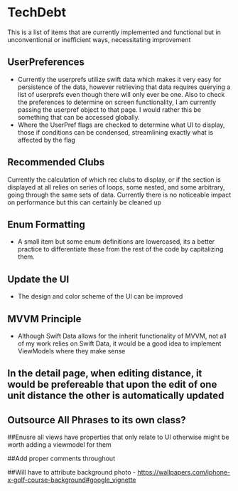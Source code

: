 # TechDebt

This is a list of items that are currently implemented and functional but in unconventional or inefficient ways, necessitating improvement

## UserPreferences

- Currently the userprefs utilize swift data which makes it very easy for persistence of the data, however retrieving that data requires querying a list of userprefs even though there will only ever be one. Also to check the preferences to determine on screen functionality, I am currently passing the userpref object to that page. I would rather this be something that can be accessed globally.
- Where the UserPref flags are checked to determine what UI to display, those if conditions can be condensed, streamlining exactly what is affected by the flag

## Recommended Clubs

Currently the calculation of which rec clubs to display, or if the section is displayed at all relies on series of loops, some nested, and some arbitrary, going through the same sets of data. Currently there is no noticeable impact on performance but this can certainly be cleaned up 

## Enum Formatting

- A small item but some enum definitions are lowercased, its a better practice to differentiate these from the rest of the code by capitalizing them.

## Update the UI

- The design and color scheme of the UI can be improved

## MVVM Principle

- Although Swift Data allows for the inherit functionality of MVVM, not all of my work relies on Swift Data, it would be a good idea to implement ViewModels where they make sense

## In the detail page, when editing distance, it would be prefereable that upon the edit of one unit distance the other is automatically updated

## Outsource All Phrases to its own class?

##Enusre all views have properties that only relate to UI otherwise might be worth adding a viewmodel for them

##Add proper comments throughout

##Will have to attribute background photo - https://wallpapers.com/iphone-x-golf-course-background#google_vignette

